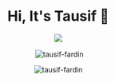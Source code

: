 <h1 align="center">Hi, It's Tausif 👋</h1>
<p align="center">
  <a href="https://skillicons.dev">
    <img src="https://skillicons.dev/icons?i=py,js,ts,nodejs,nextjs,react,tailwind" />
  </a>
</p>

<p align="center">&nbsp;<img align="center" src="https://github-readme-stats.vercel.app/api?username=tausif-fardin&show_icons=true&locale=en" alt="tausif-fardin" /></p>
<p align="center"><img align="center" src="https://github-readme-streak-stats.herokuapp.com/?user=tausif-fardin&" alt="tausif-fardin" /></p>
